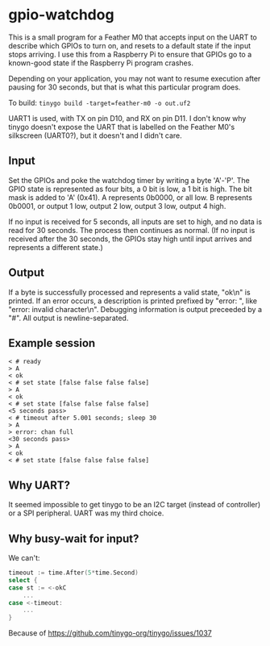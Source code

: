 # gpio-watchdog

This is a small program for a Feather M0 that accepts input on the UART to describe which GPIOs to
turn on, and resets to a default state if the input stops arriving. I use this from a Raspberry Pi
to ensure that GPIOs go to a known-good state if the Raspberry Pi program crashes.

Depending on your application, you may not want to resume execution after pausing for 30 seconds,
but that is what this particular program does.

To build: `tinygo build -target=feather-m0 -o out.uf2`

UART1 is used, with TX on pin D10, and RX on pin D11. I don't know why tinygo doesn't expose the
UART that is labelled on the Feather M0's silkscreen (UART0?), but it doesn't and I didn't care.

## Input

Set the GPIOs and poke the watchdog timer by writing a byte 'A'-'P'. The GPIO state is represented
as four bits, a 0 bit is low, a 1 bit is high. The bit mask is added to 'A' (0x41). A represents
0b0000, or all low. B represents 0b0001, or output 1 low, output 2 low, output 3 low, output 4 high.

If no input is received for 5 seconds, all inputs are set to high, and no data is read for 30
seconds. The process then continues as normal. (If no input is received after the 30 seconds, the
GPIOs stay high until input arrives and represents a different state.)

## Output

If a byte is successfully processed and represents a valid state, "ok\n" is printed. If an error
occurs, a description is printed prefixed by "error: ", like "error: invalid character\n". Debugging
information is output preceeded by a "#". All output is newline-separated.

## Example session

```
< # ready
> A
< ok
< # set state [false false false false]
> A
< ok
< # set state [false false false false]
<5 seconds pass>
< # timeout after 5.001 seconds; sleep 30
> A
> error: chan full
<30 seconds pass>
> A
< ok
< # set state [false false false false]
```

## Why UART?

It seemed impossible to get tinygo to be an I2C target (instead of controller) or a SPI peripheral.
UART was my third choice.

## Why busy-wait for input?

We can't:

```go
timeout := time.After(5*time.Second)
select {
case st := <-okC
    ...
case <-timeout:
    ...
}
```

Because of https://github.com/tinygo-org/tinygo/issues/1037
